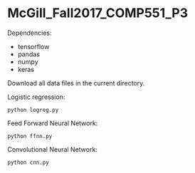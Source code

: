 # McGill_Fall2017_COMP551_P3

Dependencies:

 - tensorflow
 - pandas
 - numpy
 - keras

Download all data files in the current directory.

Logistic regression:

```
python logreg.py
```

Feed Forward Neural Network:

```
python ffnn.py
```

Convolutional Neural Network:

```
python cnn.py
```
